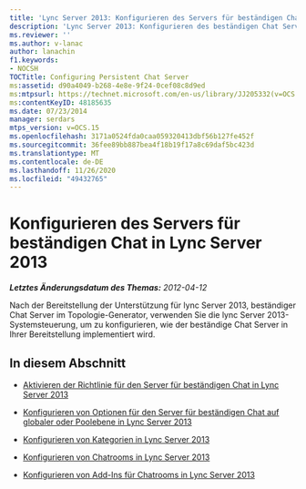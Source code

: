 ```yaml
---
title: 'Lync Server 2013: Konfigurieren des Servers für beständigen Chat'
description: 'Lync Server 2013: Konfigurieren des beständigen Chat Servers'
ms.reviewer: ''
ms.author: v-lanac
author: lanachin
f1.keywords:
- NOCSH
TOCTitle: Configuring Persistent Chat Server
ms:assetid: d90a4049-b268-4e8e-9f24-0cef08c8d9ed
ms:mtpsurl: https://technet.microsoft.com/en-us/library/JJ205332(v=OCS.15)
ms:contentKeyID: 48185635
ms.date: 07/23/2014
manager: serdars
mtps_version: v=OCS.15
ms.openlocfilehash: 3171a0524fda0caa059320413dbf56b127fe452f
ms.sourcegitcommit: 36fee89bb887bea4f18b19f17a8c69daf5bc423d
ms.translationtype: MT
ms.contentlocale: de-DE
ms.lasthandoff: 11/26/2020
ms.locfileid: "49432765"
---
```

# <a name="configuring-persistent-chat-server-in-lync-server-2013"></a>Konfigurieren des Servers für beständigen Chat in Lync Server 2013

<div data-xmlns="http://www.w3.org/1999/xhtml">

<div class="topic" data-xmlns="http://www.w3.org/1999/xhtml" data-msxsl="urn:schemas-microsoft-com:xslt" data-cs="https://msdn.microsoft.com/">

<div data-asp="https://msdn2.microsoft.com/asp">



</div>

<div id="mainSection">

<div id="mainBody">

<span> </span>

_**Letztes Änderungsdatum des Themas:** 2012-04-12_

Nach der Bereitstellung der Unterstützung für lync Server 2013, beständiger Chat Server im Topologie-Generator, verwenden Sie die lync Server 2013-Systemsteuerung, um zu konfigurieren, wie der beständige Chat Server in Ihrer Bereitstellung implementiert wird.

<div>

## <a name="in-this-section"></a>In diesem Abschnitt

  - [Aktivieren der Richtlinie für den Server für beständigen Chat in Lync Server 2013](lync-server-2013-enable-persistent-chat-server-policy.md)

  - [Konfigurieren von Optionen für den Server für beständigen Chat auf globaler oder Poolebene in Lync Server 2013](lync-server-2013-configure-persistent-chat-server-options-globally-or-for-persistent-chat-server-pool.md)

  - [Konfigurieren von Kategorien in Lync Server 2013](lync-server-2013-configure-categories.md)

  - [Konfigurieren von Chatrooms in Lync Server 2013](lync-server-2013-configure-rooms.md)

  - [Konfigurieren von Add-Ins für Chatrooms in Lync Server 2013](lync-server-2013-configure-add-ins-for-rooms.md)

</div>

</div>

<span> </span>

</div>

</div>

</div>

